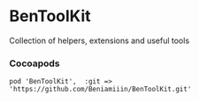 # BenToolKit
Collection of helpers, extensions and useful tools

### Cocoapods
```
pod 'BenToolKit',  :git => 'https://github.com/Beniamiiin/BenToolKit.git'
```
